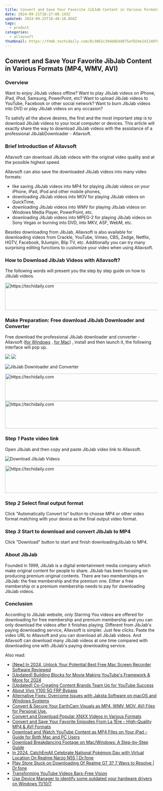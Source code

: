 ```yaml
---
title: Convert and Save Your Favorite JibJab Content in Various Formats (MP4, WMV, AVI)
date: 2024-09-21T16:27:08.143Z
updated: 2024-09-25T18:40:10.856Z
tags:
  - product
categories:
  - allavsoft
thumbnail: https://thmb.techidaily.com/8c3061c39eb85dd875af824e1d1149fd13be54628fb79ee748ce5191efb525e2.jpg
---
```


## Convert and Save Your Favorite JibJab Content in Various Formats (MP4, WMV, AVI)

### Overview

Want to enjoy JibJab videos offline? Want to play JibJab videos on iPhone, iPad, iPod, Samsung, PowerPoint, etc? Want to upload JibJab videos to YouTube, Facebook or other social network? Want to burn JibJab videos into DVD or play JibJab videos on any occasion?

To satisfy all the above desires, the first and the most important step is to download JibJab videos to your local computer or devices. This article will exactly share the way to download JibJab videos with the assistance of a professional JibJabDownloader - Allavsoft.

### Brief Introduction of Allavsoft

Allavsoft can download JibJab videos with the original video quality and at the possible highest speed.

Allavsoft can also save the downloaded JibJab videos into many video formats:

* like saving JibJab videos into MP4 for playing JibJab videos on your iPhone, iPad, iPod and other mobile phones,
* downloading JibJab videos into MOV for playing JibJab videos on QuickTime,
* downloading JibJab videos into WMV for playing JibJab videos on Windows Media Player, PowerPoint, etc.
* downloading JibJab videos into MPEG-2 for playing JibJab videos on Sony Vegas or burning into DVD, into MKV, ASF, WebM, etc.

Besides downloading from JibJab, Allavsoft is also available for downloading videos from Crackle, YouTube, Vimeo, CBS, Zedge, Netflix, HGTV, Facebook, 9Jumpin, Blip TV, etc. Additionally you can try many surprising editing functions to customize your video when using Allavsoft.

### How to Download JibJab Videos with Allavsoft?

The following words will present you the step by step guide on how to JibJab videos.

<!-- affiliate ads begin -->
<a href="https://aligracehair.sjv.io/c/5597632/2006919/19272" target="_top" id="2006919">
  <img src="//a.impactradius-go.com/display-ad/19272-2006919" border="0" alt="https://techidaily.com" width="728" height="90"/>
</a>
<img height="0" width="0" src="https://aligracehair.sjv.io/i/5597632/2006919/19272" style="position:absolute;visibility:hidden;" border="0" />
<!-- affiliate ads end -->

### Make Preparation: Free download JibJab Downloader and Converter

Free download the professional JibJab downloader and converter - Allavsoft ([for Windows](https://tools.techidaily.com/allavsoft/products/) , [for Mac](https://tools.techidaily.com/allavsoft/products/)) , install and then launch it, the following interface will pop up.

[![](https://www.allavsoft.com/how-to/../images/how-to/free-download-win.jpg)](https://tools.techidaily.com/allavsoft/products/) [![](https://www.allavsoft.com/how-to/../images/how-to/free-download-mac.jpg)](https://tools.techidaily.com/allavsoft/products/)

![JibJab Downloader and Converter](https://www.allavsoft.com/how-to/../images/allavsoft/screen-shot-600.jpg)

<!-- affiliate ads begin -->
<a href="https://appsumo.8odi.net/c/5597632/2002018/7443" target="_top" id="2002018">
  <img src="//a.impactradius-go.com/display-ad/7443-2002018" border="0" alt="https://techidaily.com" width="728" height="90"/>
</a>
<img height="0" width="0" src="https://appsumo.8odi.net/i/5597632/2002018/7443" style="position:absolute;visibility:hidden;" border="0" />
<!-- affiliate ads end -->

<!-- affiliate ads begin -->
<a href="https://appsumo.8odi.net/c/5597632/2094421/7443" target="_top" id="2094421">
  <img src="//a.impactradius-go.com/display-ad/7443-2094421" border="0" alt="https://techidaily.com" width="728" height="90"/>
</a>
<img height="0" width="0" src="https://appsumo.8odi.net/i/5597632/2094421/7443" style="position:absolute;visibility:hidden;" border="0" />
<!-- affiliate ads end -->

### Step _1_ Paste video link

Open JibJab and then copy and paste JibJab video link to Allavsoft.

![Download JibJab Videos](https://www.allavsoft.com/how-to/../images/how-to/download-jibjab-videos/download-jibjab-videos.jpg)

<!-- affiliate ads begin -->
<a href="https://bluetties.sjv.io/c/5597632/2141687/17094" target="_top" id="2141687">
  <img src="//a.impactradius-go.com/display-ad/17094-2141687" border="0" alt="https://techidaily.com" width="728" height="90"/>
</a>
<img height="0" width="0" src="https://bluetties.sjv.io/i/5597632/2141687/17094" style="position:absolute;visibility:hidden;" border="0" />
<!-- affiliate ads end -->

### Step _2_ Select final output format

Click "Automatically Convert to" button to choose MP4 or other video format matching with your device as the final output video format.

### Step _3_ Start to download and convert JibJab to MP4

Click "Download" button to start and finish downloadingJibJab to MP4.

### About JibJab

Founded in 1999, JibJab is a digital entertainment media company which make original content for people to share. JibJab has been focusing on producing premium original contents. There are two memberships on JibJab: the free membership and the premium one. Either a free membership or a premium membership needs to pay for downloading JibJab videos.

### Conclusion

According to JibJab website, only Starring You videos are offered for downloading for free membership and premium membership and you can only download the videos after it finishes playing. Different from JibJab's paying downloading service, Allavsoft is simpler. Just few clicks. Paste the video URL to Allavsoft and you can download all JibJab videos. And Allavsoft can download many JibJab videos at one time compared with downloading one with JibJab's paying downloading service.

<ins class="adsbygoogle"
     style="display:block"
     data-ad-format="autorelaxed"
     data-ad-client="ca-pub-7571918770474297"
     data-ad-slot="1223367746"></ins>

<ins class="adsbygoogle"
     style="display:block"
     data-ad-client="ca-pub-7571918770474297"
     data-ad-slot="8358498916"
     data-ad-format="auto"
     data-full-width-responsive="true"></ins>

<span class="atpl-alsoreadstyle">Also read:</span>
<div><ul>
<li><a href="https://digital-screen-recording.techidaily.com/new-in-2024-unlock-your-potential-best-free-mac-screen-recorder-software-reviewed/"><u>[New] In 2024, Unlock Your Potential Best Free Mac Screen Recorder Software Reviewed</u></a></li>
<li><a href="https://facebook-video-share.techidaily.com/updated-building-blocks-for-movie-making-youtubes-framework-and-more-for-2024/"><u>[Updated] Building Blocks for Movie Making YouTube's Framework & More for 2024</u></a></li>
<li><a href="https://extra-hints.techidaily.com/updated-co-creating-content-brands-team-up-for-youtube-success/"><u>[Updated] Co-Creating Content Brands Team Up for YouTube Success</u></a></li>
<li><a href="https://bypass-frp.techidaily.com/about-vivo-y100-5g-frp-bypass-by-drfone-android/"><u>About Vivo Y100 5G FRP Bypass</u></a></li>
<li><a href="https://fox-sys.techidaily.com/alternative-fixes-overcome-issues-with-jaksta-software-on-macos-and-windows-systems/"><u>Alternative Fixes: Overcome Issues with Jaksta Software on macOS and Windows Systems</u></a></li>
<li><a href="https://fox-sys.techidaily.com/convert-and-secure-your-earthcam-visuals-as-mp4-wmv-mov-avi-files-for-personal-use/"><u>Convert & Secure Your EarthCam Visuals as MP4, WMV, MOV, AVI Files for Personal Use.</u></a></li>
<li><a href="https://fox-sys.techidaily.com/convert-and-download-popular-xnxx-videos-in-various-formats/"><u>Convert and Download Popular XNXX Videos in Various Formats</u></a></li>
<li><a href="https://fox-sys.techidaily.com/convert-and-save-your-favorite-episodes-from-la-1ere-high-quality-mp4-and-avi-formats/"><u>Convert and Save Your Favorite Episodes From La 1Ère - High-Quality MP4 & AVI Formats</u></a></li>
<li><a href="https://fox-sys.techidaily.com/download-and-watch-youtube-content-as-mp4-files-on-your-ipad-guide-for-both-mac-and-pc-users/"><u>Download and Watch YouTube Content as MP4 Files on Your iPad – Guide for Both Mac and PC Users</u></a></li>
<li><a href="https://fox-sys.techidaily.com/download-breakdancing-footage-on-macwindows-a-step-by-step-guide/"><u>Download Breakdancing Footage on Mac/Windows: A Step-by-Step Guide</u></a></li>
<li><a href="https://pokemon-go-android.techidaily.com/in-2024-catchemall-celebrate-national-pokemon-day-with-virtual-location-on-realme-narzo-n55-drfone-by-drfone-virtual-android/"><u>In 2024, CatchEmAll Celebrate National Pokémon Day with Virtual Location On Realme Narzo N55 | Dr.fone</u></a></li>
<li><a href="https://fix-guide.techidaily.com/play-store-stuck-on-downloading-of-realme-gt-3-7-ways-to-resolve-drfone-by-drfone-fix-android-problems-fix-android-problems/"><u>Play Store Stuck on Downloading Of Realme GT 3? 7 Ways to Resolve | Dr.fone</u></a></li>
<li><a href="https://youtube-sure.techidaily.com/forming-youtube-videos-bars-free-vision/"><u>Transforming YouTube Videos Bars-Free Vision</u></a></li>
<li><a href="https://techidaily.com/use-device-manager-to-identify-some-outdated-your-hardware-drivers-on-windows-11107-by-drivereasy-guide/"><u>Use Device Manager to identify some outdated your hardware drivers on Windows 11/10/7</u></a></li>
</ul></div>

